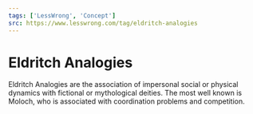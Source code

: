 ```yaml
---
tags: ['LessWrong', 'Concept']
src: https://www.lesswrong.com/tag/eldritch-analogies
---
```


# Eldritch Analogies
Eldritch Analogies are the association of impersonal social or physical dynamics with fictional or mythological deities. The most well known is Moloch, who is associated with coordination problems and competition.

